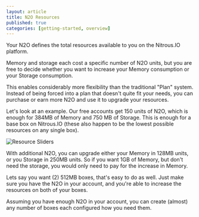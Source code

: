 ```yaml
---
layout: article
title: N2O Resources
published: true
categories: [getting-started, overview]
---
```


Your N2O defines the total resources available to you on the Nitrous.IO platform.

Memory and storage each cost a specific number of N2O units, but you are free to decide whether you want to increase your Memory consumption or your Storage consumption.

This enables considerably more flexibility than the traditional "Plan" system.  Instead of being forced into a plan that doesn't quite fit your needs, you can purchase or earn more N2O and use it to upgrade your resources.

Let's look at an example.  Our free accounts get 150 units of N2O, which is enough for 384MB of Memory and 750 MB of Storage.  This is enough for a base box on Nitrous.IO (these also happen to be the lowest possible resources on any single box).

![Resource Sliders](/screenshots/resources.png)

With additional N2O, you can upgrade either your Memory in 128MB units, or you Storage in 250MB units.  So if you want 1GB of Memory, but don't need the storage, you would only need to pay for the increase in Memory.

Lets say you want (2) 512MB boxes, that's easy to do as well.  Just make sure you have the N2O in your account, and you're able to increase the resources on both of your boxes.

Assuming you have enough N2O in your account, you can create (almost) any number of boxes each configured how you need them.
